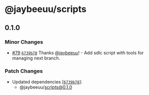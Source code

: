 # @jaybeeuu/scripts

## 0.1.0

### Minor Changes

- [#79](https://github.com/jaybeeuu/jaybeeuu-dev/pull/79) [`6739b78`](https://github.com/jaybeeuu/jaybeeuu-dev/commit/6739b78baffbb5bac51177d222218ea755d88bf3) Thanks [@jaybeeuu](https://github.com/jaybeeuu)! - Add sdlc script with tools for managing next branch.

### Patch Changes

- Updated dependencies [[`6739b78`](https://github.com/jaybeeuu/jaybeeuu-dev/commit/6739b78baffbb5bac51177d222218ea755d88bf3)]:
  - @jaybeeuu/scripts@0.1.0

